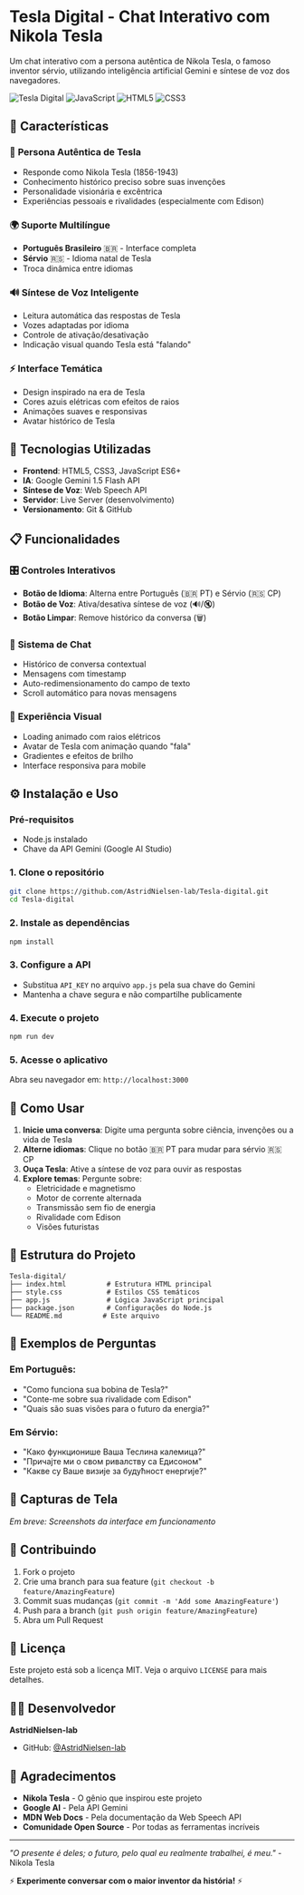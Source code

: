 # Tesla Digital - Chat Interativo com Nikola Tesla

Um chat interativo com a persona autêntica de Nikola Tesla, o famoso inventor sérvio, utilizando inteligência artificial Gemini e síntese de voz dos navegadores.

![Tesla Digital](https://img.shields.io/badge/Tesla-Digital-blue?style=for-the-badge&logo=lightning&logoColor=white)
![JavaScript](https://img.shields.io/badge/JavaScript-ES6+-yellow?style=for-the-badge&logo=javascript)
![HTML5](https://img.shields.io/badge/HTML5-E34F26?style=for-the-badge&logo=html5&logoColor=white)
![CSS3](https://img.shields.io/badge/CSS3-1572B6?style=for-the-badge&logo=css3&logoColor=white)

## 🌟 Características

### 🧠 **Persona Autêntica de Tesla**
- Responde como Nikola Tesla (1856-1943)
- Conhecimento histórico preciso sobre suas invenções
- Personalidade visionária e excêntrica
- Experiências pessoais e rivalidades (especialmente com Edison)

### 🌍 **Suporte Multilíngue**
- **Português Brasileiro** 🇧🇷 - Interface completa
- **Sérvio** 🇷🇸 - Idioma natal de Tesla
- Troca dinâmica entre idiomas

### 🔊 **Síntese de Voz Inteligente**
- Leitura automática das respostas de Tesla
- Vozes adaptadas por idioma
- Controle de ativação/desativação
- Indicação visual quando Tesla está "falando"

### ⚡ **Interface Temática**
- Design inspirado na era de Tesla
- Cores azuis elétricas com efeitos de raios
- Animações suaves e responsivas
- Avatar histórico de Tesla

## 🚀 Tecnologias Utilizadas

- **Frontend**: HTML5, CSS3, JavaScript ES6+
- **IA**: Google Gemini 1.5 Flash API
- **Síntese de Voz**: Web Speech API
- **Servidor**: Live Server (desenvolvimento)
- **Versionamento**: Git & GitHub

## 📋 Funcionalidades

### 🎛️ **Controles Interativos**
- **Botão de Idioma**: Alterna entre Português (🇧🇷 PT) e Sérvio (🇷🇸 СР)
- **Botão de Voz**: Ativa/desativa síntese de voz (🔊/🔇)
- **Botão Limpar**: Remove histórico da conversa (🗑️)

### 💬 **Sistema de Chat**
- Histórico de conversa contextual
- Mensagens com timestamp
- Auto-redimensionamento do campo de texto
- Scroll automático para novas mensagens

### 🎨 **Experiência Visual**
- Loading animado com raios elétricos
- Avatar de Tesla com animação quando "fala"
- Gradientes e efeitos de brilho
- Interface responsiva para mobile

## ⚙️ Instalação e Uso

### Pré-requisitos
- Node.js instalado
- Chave da API Gemini (Google AI Studio)

### 1. Clone o repositório
```bash
git clone https://github.com/AstridNielsen-lab/Tesla-digital.git
cd Tesla-digital
```

### 2. Instale as dependências
```bash
npm install
```

### 3. Configure a API
- Substitua `API_KEY` no arquivo `app.js` pela sua chave do Gemini
- Mantenha a chave segura e não compartilhe publicamente

### 4. Execute o projeto
```bash
npm run dev
```

### 5. Acesse o aplicativo
Abra seu navegador em: `http://localhost:3000`

## 🎯 Como Usar

1. **Inicie uma conversa**: Digite uma pergunta sobre ciência, invenções ou a vida de Tesla
2. **Alterne idiomas**: Clique no botão 🇧🇷 PT para mudar para sérvio 🇷🇸 СР
3. **Ouça Tesla**: Ative a síntese de voz para ouvir as respostas
4. **Explore temas**: Pergunte sobre:
   - Eletricidade e magnetismo
   - Motor de corrente alternada
   - Transmissão sem fio de energia
   - Rivalidade com Edison
   - Visões futuristas

## 🔧 Estrutura do Projeto

```
Tesla-digital/
├── index.html          # Estrutura HTML principal
├── style.css           # Estilos CSS temáticos
├── app.js              # Lógica JavaScript principal
├── package.json        # Configurações do Node.js
└── README.md          # Este arquivo
```

## 🧪 Exemplos de Perguntas

### Em Português:
- "Como funciona sua bobina de Tesla?"
- "Conte-me sobre sua rivalidade com Edison"
- "Quais são suas visões para o futuro da energia?"

### Em Sérvio:
- "Како функционише Ваша Теслина калемица?"
- "Причајте ми о свом ривалству са Едисоном"
- "Какве су Ваше визије за будућност енергије?"

## 🎨 Capturas de Tela

*Em breve: Screenshots da interface em funcionamento*

## 🤝 Contribuindo

1. Fork o projeto
2. Crie uma branch para sua feature (`git checkout -b feature/AmazingFeature`)
3. Commit suas mudanças (`git commit -m 'Add some AmazingFeature'`)
4. Push para a branch (`git push origin feature/AmazingFeature`)
5. Abra um Pull Request

## 📝 Licença

Este projeto está sob a licença MIT. Veja o arquivo `LICENSE` para mais detalhes.

## 👨‍💻 Desenvolvedor

**AstridNielsen-lab**
- GitHub: [@AstridNielsen-lab](https://github.com/AstridNielsen-lab)

## 🙏 Agradecimentos

- **Nikola Tesla** - O gênio que inspirou este projeto
- **Google AI** - Pela API Gemini
- **MDN Web Docs** - Pela documentação da Web Speech API
- **Comunidade Open Source** - Por todas as ferramentas incríveis

---

*"O presente é deles; o futuro, pelo qual eu realmente trabalhei, é meu."* - Nikola Tesla

⚡ **Experimente conversar com o maior inventor da história!** ⚡
